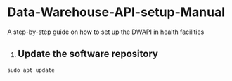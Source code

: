 # Data-Warehouse-API-setup-Manual
A step-by-step guide on how to set up the DWAPI in health facilities

1. ## Update the software repository

```
sudo apt update
```

